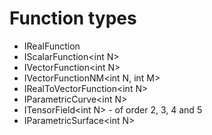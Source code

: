 # Function types

- IRealFunction
- IScalarFunction\<int N>
- IVectorFunction\<int N>
- IVectorFunctionNM\<int N, int M>
- IRealToVectorFunction\<int N>
- IParametricCurve\<int N>
- ITensorField\<int N> - of order 2, 3, 4 and 5
- IParametricSurface\<int N>